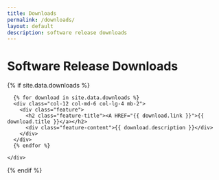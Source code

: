 ```yaml
---
title: Downloads
permalink: /downloads/
layout: default
description: software release downloads
---
```


# Software Release Downloads

{% if site.data.downloads %}
<div class="strip strip-grey">
  <div class="container pt-6 pb-6 pt-md-10 pb-md-10">
    <div class="row justify-content-center">

      {% for download in site.data.downloads %}
      <div class="col-12 col-md-6 col-lg-4 mb-2">
        <div class="feature">
          <h2 class="feature-title"><A HREF="{{ download.link }}">{{ download.title }}</a></h2>
          <div class="feature-content">{{ download.description }}</div>
        </div>
      </div>
      {% endfor %}

    </div>
  </div>
</div>
{% endif %}
